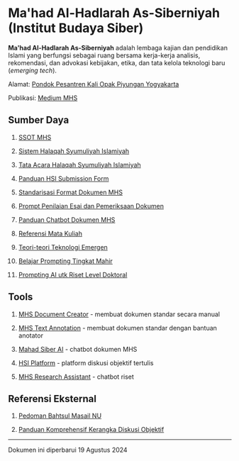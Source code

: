 # Ma'had Al-Hadlarah As-Siberniyah (Institut Budaya Siber)

**Ma'had Al-Hadlarah As-Siberniyah** adalah lembaga kajian dan pendidikan Islami yang berfungsi sebagai ruang bersama kerja-kerja analisis, rekomendasi, dan advokasi kebijakan, etika, dan tata kelola teknologi baru (_emerging tech_).

Alamat: [Pondok Pesantren Kali Opak Piyungan Yogyakarta](https://maps.app.goo.gl/h9FK69uaM7BX7JWa9)

Publikasi: [Medium MHS](https://medium.com/mahad-al-hadlarah-as-siberniyah)

## Sumber Daya

1. [SSOT MHS](https://github.com/mahadsiber/mahadsiber.github.io/wiki/SSOT-MHS)

2. [Sistem Halaqah Syumuliyah Islamiyah](https://github.com/mahadsiber/mahadsiber.github.io/wiki/Sistem-Halaqah-Syumuliyah-Islamiyah)

3. [Tata Acara Halaqah Syumuliyah Islamiyah](https://github.com/mahadsiber/mahadsiber.github.io/wiki/Tata-Acara-Halaqah-Syumuliyah-Islamiyah)

4. [Panduan HSI Submission Form](https://github.com/mahadsiber/mahadsiber.github.io/wiki/Panduan-HSI-Submission-Form)

5. [Standarisasi Format Dokumen MHS](https://github.com/mahadsiber/mahadsiber.github.io/wiki/Standarisasi-Format-Dokumen-MHS)

6. [Prompt Penilaian Esai dan Pemeriksaan Dokumen](https://github.com/mahadsiber/mahadsiber.github.io/wiki/Prompt-Penilaian-Esai-dan-Pemeriksaan-Dokumen)

7. [Panduan Chatbot Dokumen MHS](https://github.com/mahadsiber/mahadsiber.github.io/wiki/Panduan-Chatbot-Dokumen-MHS)

8. [Referensi Mata Kuliah](https://github.com/mahadsiber/mahadsiber.github.io/wiki/Referensi-Mata-Kuliah)

9. [Teori-teori Teknologi Emergen](https://github.com/mahadsiber/mahadsiber.github.io/wiki/Teori-Teknologi-Emergen)

10. [Belajar Prompting Tingkat Mahir](https://github.com/mahadsiber/mahadsiber.github.io/wiki/Belajar-Prompting)

11. [Prompting AI utk Riset Level Doktoral](https://github.com/mahadsiber/mahadsiber.github.io/wiki/Prompting-AI-utk-Riset-Level-Doktoral)

## Tools

1. [MHS Document Creator](https://mahadsiber.github.io/mhsdc/) - membuat dokumen standar secara manual

2. [MHS Text Annotation](https://mahadsiber.github.io/anotasi/) - membuat dokumen standar dengan bantuan anotator

3. [Mahad Siber AI](http://mahadsiber.my.id:8051/) - chatbot dokumen MHS

4. [HSI Platform](http://mahadsiber.my.id:8053/) - platform diskusi objektif tertulis

5. [MHS Research Assistant](http://mahadsiber.my.id:7777/) - chatbot riset

## Referensi Eksternal

1. [Pedoman Bahtsul Masail NU](https://github.com/mahadsiber/mahadsiber.github.io/wiki/Pedoman-Bahtsul-Masail-NU)

2. [Panduan Komprehensif Kerangka Diskusi Objektif](https://github.com/mahadsiber/mahadsiber.github.io/wiki/Panduan-Komprehensif-Kerangka-Diskusi-Objektif)

---

Dokumen ini diperbarui 19 Agustus 2024
